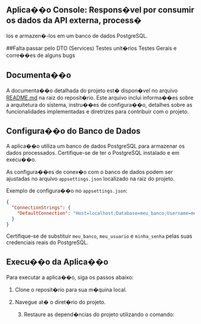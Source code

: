 ## Aplica��o Console: Respons�vel por consumir os dados da API externa, process�
los e armazen�-los em um banco de dados PostgreSQL. 

##Falta
 passar pelo DTO (Services)
 Testes unit�rios
 Testes Gerais e corre��es de alguns bugs






 ## Documenta��o
 A documenta��o detalhada do projeto est� dispon�vel no arquivo [README.md](../README.md) na raiz do reposit�rio. Este arquivo inclui informa��es sobre a 
 arquitetura do sistema, instru��es de configura��o, detalhes sobre as funcionalidades implementadas e diretrizes para contribuir com o projeto.

 ## Configura��o do Banco de Dados
 A aplica��o utiliza um banco de dados PostgreSQL para armazenar os dados processados. Certifique-se de ter o PostgreSQL instalado e em execu��o.

 As configura��es de conex�o com o banco de dados podem ser ajustadas no arquivo `appsettings.json` localizado na raiz do projeto.

 Exemplo de configura��o no `appsettings.json`:
 ```json
 {
   "ConnectionStrings": {
	 "DefaultConnection": "Host=localhost;Database=meu_banco;Username=meu_usuario;Password=minha_senha"
   }
 }
 ```	
 Certifique-se de substituir `meu_banco`, `meu_usuario` e `minha_senha` pelas suas credenciais reais do PostgreSQL.

 ## Execu��o da Aplica��o
 Para executar a aplica��o, siga os passos abaixo:
 1. Clone o reposit�rio para sua m�quina local.

 2. Navegue at� o diret�rio do projeto.
	

	3. Restaure as depend�ncias do projeto utilizando o comando:
	```bash
	
